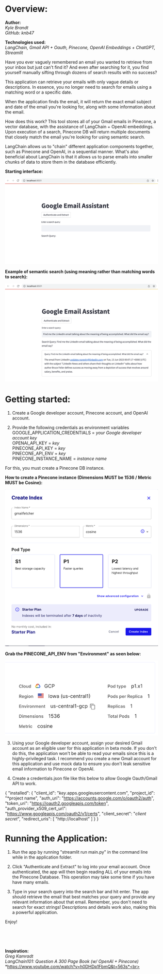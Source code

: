 # Overview:

**Author:**<br>
*Kyle Brandt*<br>
*GitHub: knb47*

**Technologies used:**<br>
*LangChain, Gmail API + Oauth, Pinecone, OpenAI Embeddings + ChatGPT, Streamlit*

Have you ever vaguely remembered an email you wanted to retrieve from your inbox but just can't find it?
And even after searching for it, you find yourself manually sifting through dozens of search results with no success?

This application can retrieve your emails with only vague details or descriptions.
In essence, you no longer need to search for emails using a matching word or a specific date.

When the application finds the email, it will return the exact email subject and date of the email you're looking for,
along with some information about the email.

How does this work? This tool stores all of your Gmail emails in Pinecone, a vector database, with the assistance of LangChain + OpenAI embeddings.
Upon execution of a search, Pinecone DB will return multiple documents that closely match the email you're looking for using semantic search.

LangChain allows us to "chain" different application components together, such as Pinecone and OpenAI, in a sequential manner.
What's also beneficial about LangChain is that it allows us to parse emails into smaller chunks of data to store them in the database efficiently.

**Starting interface:**

![Example of app running](./demo/Starting_Interface.png)

**Example of semantic search (using meaning rather than matching words to search):**

![Example of semantically searching](./demo/Query_Example.png)

# Getting started:
1. Create a Google developer account, Pinecone account, and OpenAI account.

2. Provide the following credentials as environment variables<br>
  GOOGLE_APPLICATION_CREDENTIALS = *your Google developer account key*<br>
  OPENAI_API_KEY = *key*<br>
  PINECONE_API_KEY = *key*<br>
  PINECONE_API_ENV = *key*<br>
  PINECONE_INSTANCE_NAME = *instance name*

  For this, you must create a Pinecone DB instance. 
  
**How to create a Pinecone instance (Dimensions MUST be 1536 / Metric MUST be Cosine):**

![Pinecone Instance example](./demo/Pinecone_Instance.png)

**Grab the PINECONE_API_ENV from "Environment" as seen below:**

![Pinecone Env example](./demo/Pinecone_Env.png)

3. Using your Google developer account, assign your desired Gmail account as an eligible user for this application in beta mode.
  If you don't do this, the application won't be able to read your emails since this is a highly-privileged task.
  I recommend you create a new Gmail account for this application and use mock data to ensure you
  don't leak sensitive email information to Pinecone or OpenAI.

4. Create a credentials.json file like this below to allow Google Oauth/Gmail API to work.

  {
    "installed": {
      "client_id": "*key*.apps.googleusercontent.com",
      "project_id": "*project name",
      "auth_uri": "https://accounts.google.com/o/oauth2/auth",
      "token_uri": "https://oauth2.googleapis.com/token",
      "auth_provider_x509_cert_url": "https://www.googleapis.com/oauth2/v1/certs",
      "client_secret": "*client secret*",
      "redirect_uris": [
        "http://localhost"
      ]
    }
  }

# Running the Application:
1. Run the app by running "streamlit run main.py" in the command line while in the application folder.

2. Click "Authenticate and Extract" to log into your email account. Once authenticated, the app
  will then begin reading ALL of your emails into the Pinecone Database. This operation may take
  some time if you have have many emails.

3. Type in your search query into the search bar and hit enter. The app should retrieve
  the email that best matches your query and provide any relevant information about that email.
  Remember, you don't need to search for exact strings! Descriptions and details work also, making
  this a powerful application.

Enjoy!

<br>
<br>
<br>

**Inspiration:**<br>
*Greg Kamradt*<br>
*LangChain101: Question A 300 Page Book (w/ OpenAI + Pinecone)*<br>
*https://www.youtube.com/watch?v=h0DHDp1FbmQ&t=563s*<br>